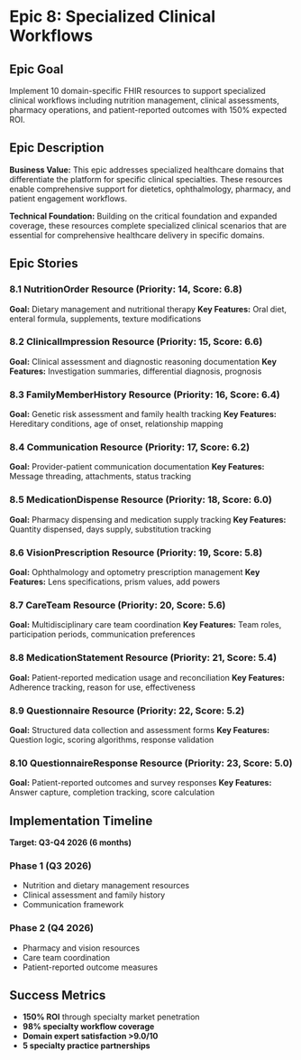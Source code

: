 # Epic 8: Specialized Clinical Workflows

## Epic Goal

Implement 10 domain-specific FHIR resources to support specialized clinical workflows including nutrition management, clinical assessments, pharmacy operations, and patient-reported outcomes with 150% expected ROI.

## Epic Description

**Business Value:**
This epic addresses specialized healthcare domains that differentiate the platform for specific clinical specialties. These resources enable comprehensive support for dietetics, ophthalmology, pharmacy, and patient engagement workflows.

**Technical Foundation:**
Building on the critical foundation and expanded coverage, these resources complete specialized clinical scenarios that are essential for comprehensive healthcare delivery in specific domains.

## Epic Stories

### 8.1 NutritionOrder Resource (Priority: 14, Score: 6.8)
**Goal:** Dietary management and nutritional therapy
**Key Features:** Oral diet, enteral formula, supplements, texture modifications

### 8.2 ClinicalImpression Resource (Priority: 15, Score: 6.6)
**Goal:** Clinical assessment and diagnostic reasoning documentation
**Key Features:** Investigation summaries, differential diagnosis, prognosis

### 8.3 FamilyMemberHistory Resource (Priority: 16, Score: 6.4)
**Goal:** Genetic risk assessment and family health tracking
**Key Features:** Hereditary conditions, age of onset, relationship mapping

### 8.4 Communication Resource (Priority: 17, Score: 6.2)
**Goal:** Provider-patient communication documentation
**Key Features:** Message threading, attachments, status tracking

### 8.5 MedicationDispense Resource (Priority: 18, Score: 6.0)
**Goal:** Pharmacy dispensing and medication supply tracking
**Key Features:** Quantity dispensed, days supply, substitution tracking

### 8.6 VisionPrescription Resource (Priority: 19, Score: 5.8)
**Goal:** Ophthalmology and optometry prescription management
**Key Features:** Lens specifications, prism values, add powers

### 8.7 CareTeam Resource (Priority: 20, Score: 5.6)
**Goal:** Multidisciplinary care team coordination
**Key Features:** Team roles, participation periods, communication preferences

### 8.8 MedicationStatement Resource (Priority: 21, Score: 5.4)
**Goal:** Patient-reported medication usage and reconciliation
**Key Features:** Adherence tracking, reason for use, effectiveness

### 8.9 Questionnaire Resource (Priority: 22, Score: 5.2)
**Goal:** Structured data collection and assessment forms
**Key Features:** Question logic, scoring algorithms, response validation

### 8.10 QuestionnaireResponse Resource (Priority: 23, Score: 5.0)
**Goal:** Patient-reported outcomes and survey responses
**Key Features:** Answer capture, completion tracking, score calculation

## Implementation Timeline

**Target: Q3-Q4 2026 (6 months)**

### Phase 1 (Q3 2026)
- Nutrition and dietary management resources
- Clinical assessment and family history
- Communication framework

### Phase 2 (Q4 2026)
- Pharmacy and vision resources
- Care team coordination
- Patient-reported outcome measures

## Success Metrics

- **150% ROI** through specialty market penetration
- **98% specialty workflow coverage**
- **Domain expert satisfaction >9.0/10**
- **5 specialty practice partnerships**